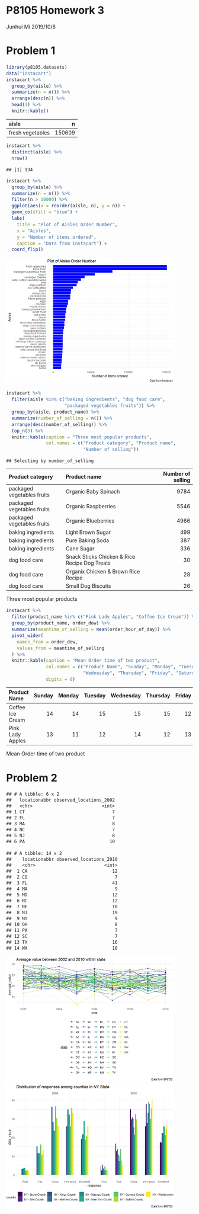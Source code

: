 P8105 Homework 3
================
Junhui Mi
2019/10/8

# Problem 1

``` r
library(p8105.datasets)
data("instacart")
instacart %>%
  group_by(aisle) %>%
  summarize(n = n()) %>%
  arrange(desc(n)) %>%
  head(1) %>%
  knitr::kable()
```

| aisle            |      n |
| :--------------- | -----: |
| fresh vegetables | 150609 |

``` r
instacart %>%
  distinct(aisle) %>%
  nrow()
```

    ## [1] 134

``` r
instacart %>%
  group_by(aisle) %>%
  summarize(n = n()) %>%
  filter(n > 10000) %>%
  ggplot(aes(x = reorder(aisle, n), y = n)) + 
  geom_col(fill = "blue") + 
  labs(
    title = "Plot of Aisles Order Number",
    x = "Aisles",
    y = "Number of items ordered",
    caption = "Data from instacart") +
  coord_flip()
```

<img src="p8105_hw3_jm4998_1_files/figure-gfm/unnamed-chunk-1-1.png" width="90%" />

``` r
instacart %>%
  filter(aisle %in% c("baking ingredients", "dog food care", 
                      "packaged vegetables fruits")) %>%
  group_by(aisle, product_name) %>%
  summarize(number_of_selling = n()) %>%
  arrange(desc(number_of_selling)) %>%
  top_n(3) %>%
  knitr::kable(caption = "Three most popular products",
               col.names = c("Product category", "Product name",
                             "Number of selling"))
```

    ## Selecting by number_of_selling

| Product category           | Product name                                  | Number of selling |
| :------------------------- | :-------------------------------------------- | ----------------: |
| packaged vegetables fruits | Organic Baby Spinach                          |              9784 |
| packaged vegetables fruits | Organic Raspberries                           |              5546 |
| packaged vegetables fruits | Organic Blueberries                           |              4966 |
| baking ingredients         | Light Brown Sugar                             |               499 |
| baking ingredients         | Pure Baking Soda                              |               387 |
| baking ingredients         | Cane Sugar                                    |               336 |
| dog food care              | Snack Sticks Chicken & Rice Recipe Dog Treats |                30 |
| dog food care              | Organix Chicken & Brown Rice Recipe           |                28 |
| dog food care              | Small Dog Biscuits                            |                26 |

Three most popular products

``` r
instacart %>%
  filter(product_name %in% c("Pink Lady Apples", "Coffee Ice Cream")) %>%
  group_by(product_name, order_dow) %>%
  summarize(meantime_of_selling = mean(order_hour_of_day)) %>%
  pivot_wider(
    names_from = order_dow,
    values_from = meantime_of_selling
  ) %>%
  knitr::kable(caption = "Mean Order time of two product", 
               col.names = c("Product Name", "Sunday", "Monday", "Tuesday",
                             "Wednesday", "Thursday", "Friday", "Saturday"),
               digits = 0)
```

| Product Name     | Sunday | Monday | Tuesday | Wednesday | Thursday | Friday | Saturday |
| :--------------- | -----: | -----: | ------: | --------: | -------: | -----: | -------: |
| Coffee Ice Cream |     14 |     14 |      15 |        15 |       15 |     12 |       14 |
| Pink Lady Apples |     13 |     11 |      12 |        14 |       12 |     13 |       12 |

Mean Order time of two product

# Problem 2

    ## # A tibble: 6 x 2
    ##   locationabbr observed_locations_2002
    ##   <chr>                          <int>
    ## 1 CT                                 7
    ## 2 FL                                 7
    ## 3 MA                                 8
    ## 4 NC                                 7
    ## 5 NJ                                 8
    ## 6 PA                                10

    ## # A tibble: 14 x 2
    ##    locationabbr observed_locations_2010
    ##    <chr>                          <int>
    ##  1 CA                                12
    ##  2 CO                                 7
    ##  3 FL                                41
    ##  4 MA                                 9
    ##  5 MD                                12
    ##  6 NC                                12
    ##  7 NE                                10
    ##  8 NJ                                19
    ##  9 NY                                 9
    ## 10 OH                                 8
    ## 11 PA                                 7
    ## 12 SC                                 7
    ## 13 TX                                16
    ## 14 WA                                10

<img src="p8105_hw3_jm4998_1_files/figure-gfm/pressure-1.png" width="90%" /><img src="p8105_hw3_jm4998_1_files/figure-gfm/pressure-2.png" width="90%" />
